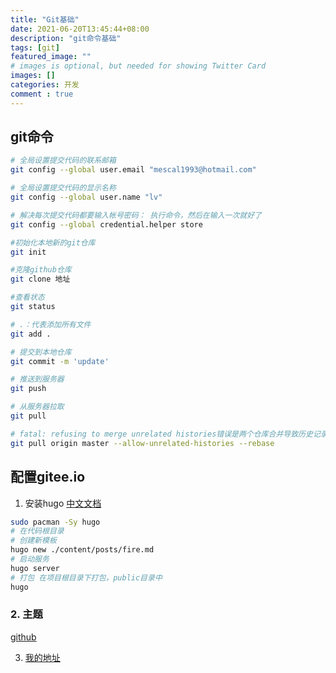 ```yaml
---
title: "Git基础"
date: 2021-06-20T13:45:44+08:00
description: "git命令基础"
tags: [git]
featured_image: ""
# images is optional, but needed for showing Twitter Card
images: []
categories: 开发
comment : true
---
```


## git命令

```zsh
# 全局设置提交代码的联系邮箱
git config --global user.email "mescal1993@hotmail.com"

# 全局设置提交代码的显示名称
git config --global user.name "lv"

# 解决每次提交代码都要输入帐号密码： 执行命令，然后在输入一次就好了
git config --global credential.helper store

#初始化本地新的git仓库
git init

#克隆github仓库
git clone 地址

#查看状态
git status

# .：代表添加所有文件
git add . 

# 提交到本地仓库
git commit -m 'update' 

# 推送到服务器
git push

# 从服务器拉取
git pull

# fatal: refusing to merge unrelated histories错误是两个仓库合并导致历史记录不一样导致的
git pull origin master --allow-unrelated-histories --rebase
```

## 配置gitee.io

1. 安装hugo	[中文文档](https://www.gohugo.org/)

```zsh
sudo pacman -Sy hugo
# 在代码根目录
# 创建新模板
hugo new ./content/posts/fire.md
# 启动服务
hugo server
# 打包 在项目根目录下打包，public目录中
hugo
```

### 2. 主题

[github](https://github.com/nodejh/hugo-theme-cactus-plus/blob/master/README_zh-cn.md)

3. [我的地址](https://brandykk.gitee.io/)
